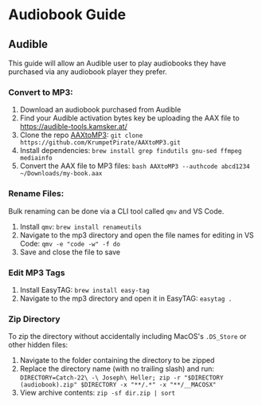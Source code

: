 # Audiobook Guide

## Audible

This guide will allow an Audible user to play audiobooks they have purchased via any audiobook player they prefer.

### Convert to MP3:

1. Download an audiobook purchased from Audible
1. Find your Audible activation bytes key be uploading the AAX file to https://audible-tools.kamsker.at/
1. Clone the repo [AAXtoMP3](https://github.com/KrumpetPirate/AAXtoMP3): `git clone https://github.com/KrumpetPirate/AAXtoMP3.git`
1. Install dependencies: `brew install grep findutils gnu-sed ffmpeg mediainfo`
1. Convert the AAX file to MP3 files: `bash AAXtoMP3 --authcode abcd1234 ~/Downloads/my-book.aax`

### Rename Files:

Bulk renaming can be done via a CLI tool called `qmv` and VS Code.
1. Install `qmv`: `brew install renameutils`
1. Navigate to the mp3 directory and open the file names for editing in VS Code: `qmv -e "code -w" -f do`
1. Save and close the file to save

### Edit MP3 Tags

1. Install EasyTAG: `brew install easy-tag`
1. Navigate to the mp3 directory and open it in EasyTAG: `easytag .`

### Zip Directory

To zip the directory without accidentally including MacOS's `.DS_Store` or other hidden files:
1. Navigate to the folder containing the directory to be zipped
1. Replace the directory name (with no trailing slash) and run: `DIRECTORY=Catch-22\ -\ Joseph\ Heller; zip -r "$DIRECTORY (audiobook).zip" $DIRECTORY -x "**/.*" -x "**/__MACOSX"`
1. View archive contents: `zip -sf dir.zip | sort`
